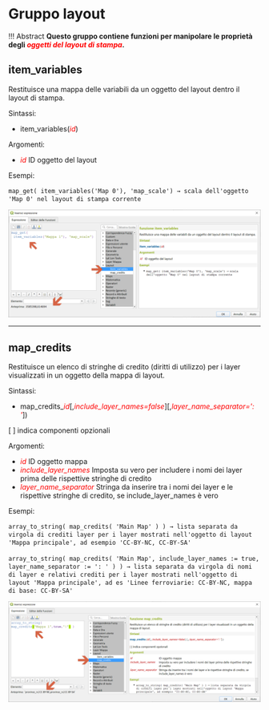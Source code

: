 # Gruppo layout

!!! Abstract
    **Questo gruppo contiene funzioni per manipolare le proprietà degli _<span style="color:red;">oggetti del layout di stampa</span>_.**

## item_variables

Restituisce una mappa delle variabili da un oggetto del layout dentro il layout di stampa.

Sintassi:

- item_variables(_<span style="color:red;">id</span>_)

Argomenti:

- _<span style="color:red;">id</span>_ ID oggetto del layout

Esempi:

```
map_get( item_variables('Map 0'), 'map_scale') → scala dell'oggetto 'Map 0' nel layout di stampa corrente
```

![](../../img/layout/item_variables.png)

---

## map_credits

Restituisce un elenco di stringhe di credito (diritti di utilizzo) per i layer visualizzati in un oggetto della mappa di layout.

Sintassi:

- map_credits_<span style="color:red;">_id</span>_[,_<span style="color:red;">include_layer_names=false</span>_][,_<span style="color:red;">layer_name_separator=': '</span>_])

[ ] indica componenti opzionali

Argomenti:

- _<span style="color:red;">id</span>_ ID oggetto mappa
- _<span style="color:red;">include_layer_names</span>_ Imposta su vero per includere i nomi dei layer prima delle rispettive stringhe di credito
- _<span style="color:red;">layer_name_separator</span>_ Stringa da inserire tra i nomi dei layer e le rispettive stringhe di credito, se include_layer_names è vero

Esempi:

```
array_to_string( map_credits( 'Main Map' ) ) → lista separata da virgola di crediti layer per i layer mostrati nell'oggetto di layout 'Mappa principale', ad esempio 'CC-BY-NC, CC-BY-SA'

array_to_string( map_credits( 'Main Map', include_layer_names := true, layer_name_separator := ': ' ) ) → lista separata da virgola di nomi di layer e relativi crediti per i layer mostrati nell'oggetto di layout 'Mappa principale', ad es 'Linee ferroviarie: CC-BY-NC, mappa di base: CC-BY-SA'
```

![](../../img/layout/map_credits1.png)
